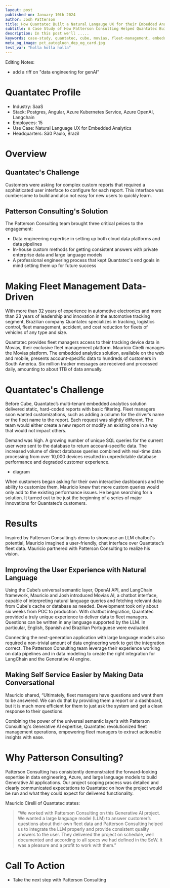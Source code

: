 ```yaml
---
layout: post
published-on: January 10th 2024
author: Josh Patterson
title: How Quantatec Built a Natural Langauge UX for their Embedded Analytics Platform
subtitle: A Case Study of How Patterson Consulting Helped Quantatec Build a Next-Generation Fleet Management Platform
description: In this post we'll .....
keywords: case-study, quantatec, cube, movias, fleet-management, embedded-analytics
meta_og_image: pct_autogluon_dep_og_card.jpg
test_var: "holla holla holla"
---
```


Editing Notes:
* add a riff on "data engineering for genAI"



# Quantatec Profile

* Industry: SaaS
* Stack: Postgres, Angular, Azure Kubernetes Service, Azure OpenAI, Langchain
* Employees: 15
* Use Case: Natural Language UX for Embedded Analytics
* Headquarters: Sã0 Paulo, Brazil

# Overview

## Quantatec's Challenge

Customers were asking for complex custom reports that required a sophisticated user interface to configure for each report. This interface was cumbersome to build and also not easy for new users to quickly learn.

## Patterson Consulting's Solution

The Patterson Consulting team brought three critical peices to the engagement:

* Data engineering expertise in setting up both cloud data platforms and data pipelines 
* In-house custom methods for getting consistent answers with private enterprise data and large language models
* A professional engineering process that kept Quantatec's end goals in mind setting them up for future success

# Making Fleet Management Data-Driven

With more than 32 years of experience in automotive electronics and more than 23 years of leadership and innovation in the automotive tracking segment, Brazilian company Quantatec specializes in tracking, logistics control, fleet management, accident, and cost reduction for fleets of vehicles of any type and size.

Quantatec provides fleet managers access to their tracking device data in Movias, their exclusive fleet management platform. Mauricio Cirelli manages the Movias platform. The embedded analytics solution, available on the web and mobile, presents account-specific data to hundreds of customers in South America. Six million tracker messages are received and processed daily, amounting to about 1TB of data annually.

# Quantatec's Challenge

Before Cube, Quantatec’s multi-tenant embedded analytics solution delivered static, hard-coded reports with basic filtering. Fleet managers soon wanted customizations, such as adding a column for the driver’s name or the fleet name to the report. Each request was slightly different. The team would either create a new report or modify an existing one in a way that would not impact others.

Demand was high. A growing number of unique SQL queries for the current user were sent to the database to return account-specific data. The increased volume of direct database queries combined with real-time data processing from over 10,000 devices resulted in unpredictable database performance and degraded customer experience.

* diagram

When customers began asking for their own interactive dashboards and the ability to customize them, Mauricio knew that more custom queries would only add to the existing performance issues. He began searching for a solution. It turned out to be just the beginning of a series of major innovations for Quantatec’s customers.

# Results

 Inspired by Patterson Consulting’s demo to showcase an LLM chatbot's potential, Mauricio imagined a user-friendly, chat interface over Quantatec’s fleet data. Mauricio partnered with Patterson Consulting to realize his vision.

## Improving the User Experience with Natural Language

Using the Cube’s universal semantic layer, OpenAI API, and LangChain framework, Mauricio and Josh introduced Movias AI, a chatbot interface, capable of interpreting natural language queries and fetching relevant data from Cube's cache or database as needed. Development took only about six weeks from POC to production. With chatbot integration, Quantatec provided a truly unique experience to deliver data to fleet managers. Questions can be written in any language supported by the LLM. In particular, English, Spanish and Brazilian Portuguese were evaluated.

Connecting the next-generation application with large language models also required a non-trivial amount of data engineering work to get the integration correct. The Patterson Consulting team leverage their experience working on data pipelines and in data modeling to create the right integration for LangChain and the Generative AI engine.

## Making Self Service Easier by Making Data Conversational

Mauricio shared, “Ultimately, fleet managers have questions and want them to be answered. We can do that by providing them a report or a dashboard, but it is much more efficient for them to just ask the system and get a clean response to their questions.

Combining the power of the universal semantic layer’s with Patterson Consulting's Generative AI expertise, Quantatec revolutionized fleet management operations, empowering fleet managers to extract actionable insights with ease.

# Why Patterson Consulting?

Patterson Consulting has consistently demonstrated the forward-looking expertise in data engineering, Azure, and large language models to build Generative AI applications. Our project scoping process was detailed and clearly communicated expectations to Quantatec on how the project would be run and what they could expect for delivered functionality.

Mauricio Cirelli of Quantatec states:

> “We worked with Patterson Consulting on this Generative AI project. We wanted a large language model (LLM) to answer customer’s questions about their own fleet data and Patterson Consulting helped us to integrate the LLM properly and provide consistent quality answers to the user. They delivered the project on schedule, well documented and according to all specs we had defined in the SoW. It was a pleasure and a profit to work with them.”


# Call To Action

* Take the next step with Patterson Consulting








